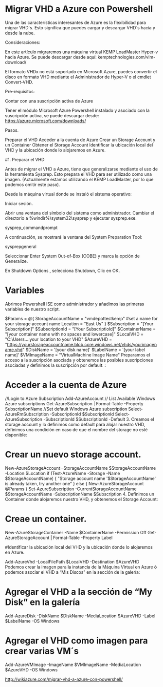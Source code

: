 
# Migrar VHD a Azure con Powershell


Una de las características interesantes de Azure es la flexibilidad para migrar VHD´s. Esto significa que puedes cargar y descargar VHD´s hacia y desde la nube.

Consideraciones:

En este artículo migraremos una máquina virtual KEMP LoadMaster Hyper-v hacia Azure. Se puede descargar desde aquí: kemptechnologies.com/vlm-download/

El formato VHDx no está soportado en Microsoft Azure, puedes convertir el disco en formato VHD mediante el Administrador de Hyper-V o el cmdlet Convert-VHD.

Pre-requisitos:

Contar con una suscripción activa de Azure

Tener el módulo Microsoft Azure Powershell instalado y asociado con la suscripción activa, se puede descargar desde: https://azure.microsoft.com/downloads/

Pasos.

Preparar el VHD
Acceder a la cuenta de Azure
Crear un Storage Account y un Container
Obtener el Storage Account
Identificar la ubicación local del VHD y la ubicación donde lo alojaremos en Azure.


#1. Preparar el VHD

Antes de migrar el VHD a Azure, tiene que generalizarse mediante el uso de la herramienta Sysprep. Esto prepara el VHD para ser utilizado como una imagen. (Actualmente estamos utilizando el KEMP LoadMaster, por lo que podemos omitir este paso).

Desde la máquina virtual donde se instaló el sistema operativo:

Iniciar sesión.

Abrir una ventana del símbolo del sistema como administrador. Cambiar el directorio a %windir%\system32\sysprep y ejecutar sysprep.exe.

sysprep_commandprompt

A continuación, se mostrará la ventana del System Preparation Tool:

sysprepgeneral

Seleccionar Enter System Out-of-Box (OOBE) y marca la opción de Generalize.

En Shutdown Options , selecciona Shutdown, Clic en OK.

# Variables 

Abrimos Powershell ISE como administrador y añadimos las primeras variables de nuestro script.


$Params = @{
 StorageAccountName = "vmdepottestkemp" #set a name for your storage account name
 Location = "East Us"
 }
$Subscription = "[Your Subscription]"
$SubscriptionId = "[Your SubscriptioId]"
$ContainerName = "[your container name with no spaces and lowercase]"
$LocalVHD = "C:\Users\....your location to your VHD"
$AzureVHD = "https://yourstorageaccountname.blob.core.windows.net/vhds/yourimagename.vhd"
$DiskName = '[your disk name]'
$LabelName = '[your label name]'
$VMImageName = "VirtualMachine Image Name"
Preparamos el acceso a la suscripción asociada y obtenemos las posibles suscripciones asociadas y definimos la suscripción por default: :


# Acceder a la cuenta de Azure

//Login to Azure Subscription
Add-AzureAccount
// List Available Windows Azure subscriptions
Get-AzureSubscription | Format-Table -Property SubscriptionName
//Set default Windows Azure subscription 
Select-AzureRmSubscription -SubscriptionId $SubscriptionId
Select-AzureSubscription -SubscriptionId $SubscriptionId -Default
3. Creamos el storage account y lo definimos como default para alojar nuestro VHD, definimos una condición en caso de que el nombre del storage no esté disponible:

# Crear un nuevo storage account.
New-AzureStorageAccount –StorageAccountName $StorageAccountName -Location $Location
if (Test-AzureName -Storage -Name $StorageAccountName) {
 "Storage account name '$StorageAccountName' is already taken, try another one"
} else {
 New-AzureStorageAccount @Params
}
Set-AzureSubscription -CurrentStorageAccountName $StorageAccountName -SubscriptionName $Subscription
4. Definimos un Container  donde alojaremos nuestro VHD, y obtenemos el Storage Account:

# Creae un container.
New-AzureStorageContainer -Name $ContainerName -Permission Off
Get-AzureStorageAccount | Format-Table -Property Label

#Identificar la ubicación local del VHD y la ubicación donde lo alojaremos en Azure.

Add-AzureVhd -LocalFilePath $LocalVHD -Destination $AzureVHD
Podemos crear la imagen para la instancia de la Máquina Virtual en Azure ó podemos asociar el VHD a “Mis Discos” en la sección de la galería:

# Agregar el VHD a la sección de  “My Disk” en la galería

Add-AzureDisk -DiskName $DiskName -MediaLocation $AzureVHD -Label $LabelName -OS Windows

# Agregar el VHD como imagen para crear varias VM´s
Add-AzureVMImage -ImageName $VMImageName -MediaLocation $AzureVHD -OS Windows

 http://wikiazure.com/migrar-vhd-a-azure-con-powershell/

